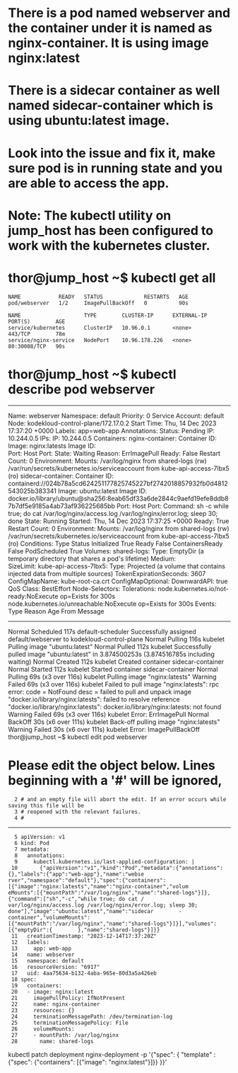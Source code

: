 # There is a pod named webserver and the container under it is named as nginx-container. It is using image nginx:latest

# There is a sidecar container as well named sidecar-container which is using ubuntu:latest image.

# Look into the issue and fix it, make sure pod is in running state and you are able to access the app.

# Note: The kubectl utility on jump_host has been configured to work with the kubernetes cluster.

# thor@jump_host ~$ kubectl get all
    NAME            READY   STATUS             RESTARTS   AGE
    pod/webserver   1/2     ImagePullBackOff   0          90s

    NAME                    TYPE        CLUSTER-IP      EXTERNAL-IP   PORT(S)        AGE
    service/kubernetes      ClusterIP   10.96.0.1       <none>        443/TCP        78m
    service/nginx-service   NodePort    10.96.178.226   <none>        80:30008/TCP   90s
# thor@jump_host ~$ kubectl describe pod webserver 

---
Name:             webserver
Namespace:        default
Priority:         0
Service Account:  default
Node:             kodekloud-control-plane/172.17.0.2
Start Time:       Thu, 14 Dec 2023 17:37:20 +0000
Labels:           app=web-app
Annotations:      <none>
Status:           Pending
IP:               10.244.0.5
IPs:
  IP:  10.244.0.5
Containers:
  nginx-container:
    Container ID:   
    Image:          nginx:latests
    Image ID:       
    Port:           <none>
    Host Port:      <none>
    State:          Waiting
      Reason:       ErrImagePull
    Ready:          False
    Restart Count:  0
    Environment:    <none>
    Mounts:
      /var/log/nginx from shared-logs (rw)
      /var/run/secrets/kubernetes.io/serviceaccount from kube-api-access-7lbx5 (ro)
  sidecar-container:
    Container ID:  containerd://024b78a5cd624251177825745227bf2742018857932fb0d4812543025b383341
    Image:         ubuntu:latest
    Image ID:      docker.io/library/ubuntu@sha256:8eab65df33a6de2844c9aefd19efe8ddb87b7df5e9185a4ab73af936225685bb
    Port:          <none>
    Host Port:     <none>
    Command:
      sh
      -c
      while true; do cat /var/log/nginx/access.log /var/log/nginx/error.log; sleep 30; done
    State:          Running
      Started:      Thu, 14 Dec 2023 17:37:25 +0000
    Ready:          True
    Restart Count:  0
    Environment:    <none>
    Mounts:
      /var/log/nginx from shared-logs (rw)
      /var/run/secrets/kubernetes.io/serviceaccount from kube-api-access-7lbx5 (ro)
Conditions:
  Type              Status
  Initialized       True 
  Ready             False 
  ContainersReady   False 
  PodScheduled      True 
Volumes:
  shared-logs:
    Type:       EmptyDir (a temporary directory that shares a pod's lifetime)
    Medium:     
    SizeLimit:  <unset>
  kube-api-access-7lbx5:
    Type:                    Projected (a volume that contains injected data from multiple sources)
    TokenExpirationSeconds:  3607
    ConfigMapName:           kube-root-ca.crt
    ConfigMapOptional:       <nil>
    DownwardAPI:             true
QoS Class:                   BestEffort
Node-Selectors:              <none>
Tolerations:                 node.kubernetes.io/not-ready:NoExecute op=Exists for 300s
                             node.kubernetes.io/unreachable:NoExecute op=Exists for 300s
Events:
   Type     Reason     Age                 From               Message
  ----     ------     ----                ----               -------
  Normal   Scheduled  117s                default-scheduler  Successfully assigned default/webserver to kodekloud-control-plane
  Normal   Pulling    116s                kubelet            Pulling image "ubuntu:latest"
  Normal   Pulled     112s                kubelet            Successfully pulled image "ubuntu:latest" in 3.874500253s (3.874516785s including waiting)
  Normal   Created    112s                kubelet            Created container sidecar-container
  Normal   Started    112s                kubelet            Started container sidecar-container
  Normal   Pulling    69s (x3 over 116s)  kubelet            Pulling image "nginx:latests"
  Warning  Failed     69s (x3 over 116s)  kubelet            Failed to pull image "nginx:latests": rpc error: code = NotFound desc = failed to pull and unpack image "docker.io/library/nginx:latests": failed to resolve reference "docker.io/library/nginx:latests": docker.io/library/nginx:latests: not found
  Warning  Failed     69s (x3 over 116s)  kubelet            Error: ErrImagePull
  Normal   BackOff    30s (x6 over 111s)  kubelet            Back-off pulling image "nginx:latests"
  Warning  Failed     30s (x6 over 111s)  kubelet            Error: ImagePullBackOff
thor@jump_host ~$ kubectl edit pod webserver 


# Please edit the object below. Lines beginning with a '#' will be ignored,
      2 # and an empty file will abort the edit. If an error occurs while saving this file will be
      3 # reopened with the relevant failures.
      4 #
---
      5 apiVersion: v1
      6 kind: Pod
      7 metadata:
      8   annotations:
      9     kubectl.kubernetes.io/last-applied-configuration: |
     10       {"apiVersion":"v1","kind":"Pod","metadata":{"annotations":{},"labels":{"app":"web-app"},"name":"webse        rver","namespace":"default"},"spec":{"containers":[{"image":"nginx:latests","name":"nginx-container","volum        eMounts":[{"mountPath":"/var/log/nginx","name":"shared-logs"}]},{"command":["sh","-c","while true; do cat /        var/log/nginx/access.log /var/log/nginx/error.log; sleep 30; done"],"image":"ubuntu:latest","name":"sidecar        -container","volumeMounts":[{"mountPath":"/var/log/nginx","name":"shared-logs"}]}],"volumes":[{"emptyDir":{        },"name":"shared-logs"}]}}
     11   creationTimestamp: "2023-12-14T17:37:20Z"
     12   labels:
     13     app: web-app
     14   name: webserver
     15   namespace: default
     16   resourceVersion: "6917"
     17   uid: 4aa75634-b132-4aba-965e-80d3a5a426eb
     18 spec:
     19   containers:
     20   - image: nginx:latest
     21     imagePullPolicy: IfNotPresent
     22     name: nginx-container
     23     resources: {}
     24     terminationMessagePath: /dev/termination-log
     25     terminationMessagePolicy: File
     26     volumeMounts:
     27     - mountPath: /var/log/nginx
     28       name: shared-logs


kubectl patch deployment nginx-deployment -p '{"spec": { "template" : {"spec": {"containers": [{"image": "nginx:latest"}]}} }}'
